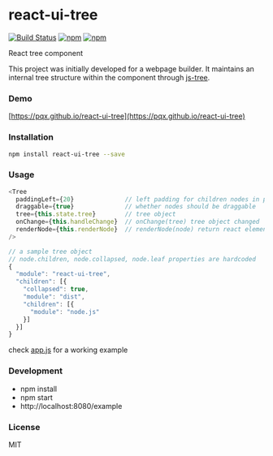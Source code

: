# react-ui-tree

[![Build Status](https://travis-ci.org/pqx/react-ui-tree.svg)](https://travis-ci.org/pqx/react-ui-tree)
[![npm](https://img.shields.io/npm/v/react-ui-tree.svg)](https://www.npmjs.com/package/react-ui-tree)
[![npm](https://img.shields.io/npm/dm/react-ui-tree.svg)](https://www.npmjs.com/package/react-ui-tree)

React tree component

This project was initially developed for a webpage builder. It maintains an
internal tree structure within the component through
[js-tree](https://github.com/wangzuo/js-tree).

### Demo

[https://pqx.github.io/react-ui-tree](https://pqx.github.io/react-ui-tree)

### Installation

```sh
npm install react-ui-tree --save
```

### Usage

```javascript
<Tree
  paddingLeft={20}              // left padding for children nodes in pixels
  draggable={true}              // whether nodes should be draggable
  tree={this.state.tree}        // tree object
  onChange={this.handleChange}  // onChange(tree) tree object changed
  renderNode={this.renderNode}  // renderNode(node) return react element
/>

// a sample tree object
// node.children, node.collapsed, node.leaf properties are hardcoded
{
  "module": "react-ui-tree",
  "children": [{
    "collapsed": true,
    "module": "dist",
    "children": [{
      "module": "node.js"
    }]
  }]
}
```

check [app.js](https://github.com/pqx/react-ui-tree/blob/master/example/app.js)
for a working example

### Development

* npm install
* npm start
* http://localhost:8080/example

### License

MIT

